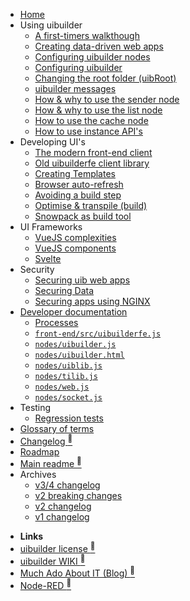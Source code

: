* [Home](/)
* Using uibuilder
  * [A first-timers walkthough](walkthrough1.md)
  * [Creating data-driven web apps](web-app-workflow.md)
  * [Configuring uibuilder nodes](uib-node-configuration.md)
  * [Configuring uibuilder](uib-configuration.md)
  * [Changing the root folder (uibRoot)](changing-uibroot.md)
  * [uibuilder messages](pre-defined-msgs.md "Catalogue of messages and properties")
  * [How & why to use the sender node](sender-node.md)
  * [How & why to use the list node](list-node.md)
  * [How to use the cache node](cache-node.md)
  * [How to use instance API's](instance-apis.md)
* Developing UI's
  * [The modern front-end client](uibuilder.module.md)
  * [Old uibuilderfe client library](front-end-library.md)
  * [Creating Templates](creating-templates)
  * [Browser auto-refresh](browser-refresh.md)
  * [Avoiding a build step](front-end-no-build.md)
  * [Optimise & transpile (build)](front-end-builds.md)
  * [Snowpack as build tool](front-end-build-snowpack.md)
* UI Frameworks
  * [VueJS complexities](vue-complexities.md)
  * [VueJS components](vue-component-handling.md)
  * [Svelte](svelte.md)
* Security
  * [Securing uib web apps](security.md "Overview of general web app security with some specifics for Node-RED and uibuilder")
  * [Securing Data](securing-data.md "How to use flows and uibiulder middleware to secure your data")
  * [Securing apps using NGINX](uib-security-nginx.md "How to use NGINX as a reverse proxy with TLS and identity authentication")
* [Developer documentation](/?id=developer-documentation)
  * [Processes](processes/README.md)
  * [`front-end/src/uibuilderfe.js`](uibuilderfe-js.md)
  * [`nodes/uibuilder.js`](uibuilder-js.md)
  * [`nodes/uibuilder.html`](uibuilder-html.md)
  * [`nodes/uiblib.js`](uiblib-js.md)
  * [`nodes/tilib.js`](tilib-js.md)
  * [`nodes/web.js`](web-js.md)
  * [`nodes/socket.js`](socket-js.md)
* Testing
  * [Regression tests](regression-tests.md)
* [Glossary of terms](glossary.md)
* [Changelog <sup>🔗</sup>](changelog)
* [Roadmap](roadmap)
* [Main readme <sup>🔗</sup>](uibhome)
* Archives
  * [v3/4 changelog](archived/CHANGELOG-v3-v4)
  * [v2 breaking changes](archived/v2-breaking-changes)
  * [v2 changelog](archived/CHANGELOG-v2)
  * [v1 changelog](archived/CHANGELOG-v1)

- **Links**
- [uibuilder license <sup>🔗</sup>](https://github.com/TotallyInformation/node-red-contrib-uibuilder/blob/main/LICENSE)
- [uibuilder WIKI <sup>🔗</sup>](https://github.com/TotallyInformation/node-red-contrib-uibuilder/wiki)
- [Much Ado About IT (Blog) <sup>🔗</sup>](https://it.knightnet.org.uk)
- [Node-RED <sup>🔗</sup>](https://nodered.org/)
